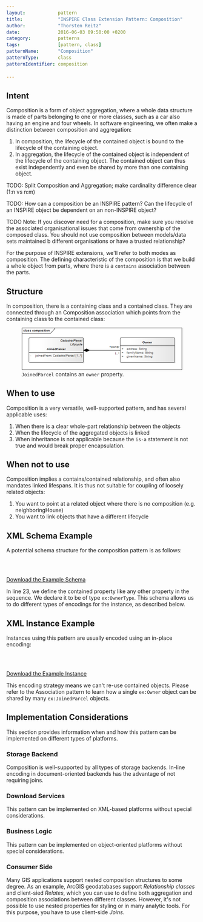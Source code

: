 ```yaml
---
layout:            pattern
title:             "INSPIRE Class Extension Pattern: Composition"
author:            "Thorsten Reitz"
date:              2016-06-03 09:50:00 +0200
category:          patterns
tags:              [pattern, class]
patternName:       "Composition"
patternType:       class
patternIdentifier: composition

---
```


## Intent

Composition is a form of object aggregation, where a whole data structure is made of parts belonging to one or more classes, such as a car also having an engine and four wheels. In software engineering, we often make a distinction between composition and aggregation:

1. In composition, the lifecycle of the contained object is bound to the lifecycle of the containing object.
1. In aggregation, the lifecycle of the contained object is independent of the lifecycle of the containing object. The contained object can thus exist independently and even be shared by more than one containing object.

TODO: Split Composition and Aggregation; make cardinality difference clear (1:n vs n:m)

TODO: How can a composition be an INSPIRE pattern? Can the lifecycle of an INSPIRE object be dependent on an non-INSPIRE object? 

TODO Note: If you discover need for a composition, make sure you resolve the associated organisational issues that come from ownership of the composed class. You should not use composition between models/data sets maintained b different organisations or have a trusted relationship?

For the purpose of INSPIRE extensions, we'll refer to both modes as composition. The defining characteristic of the composition is that we build a whole object from parts, where there is a ```contains``` association between the parts.

## Structure

In composition, there is a containing class and a contained class. They are connected through an Composition association which points from the containing class to the contained class:

<figure class="figure" style="margin-bottom: 20px">
    <img src="/patterns/images/composition.png" class="figure-img img-fluid img-rounded" title="Composition">
    <figcaption class="figure-caption small"><code>JoinedParcel</code> contains an <code>owner</code> property.</figcaption>
</figure>

## When to use

Composition is a very versatile, well-supported pattern, and has several applicable uses:

1. When there is a clear whole-part relationship between the objects
1. When the lifecycle of the aggregated objects is linked
1. When inheritance is not applicable because the ```is-a``` statement is not true and would break proper encapsulation.

## When not to use

Composition implies a contains/contained relationship, and often also mandates linked lifespans. It is thus not suitable for coupling of loosely related objects:

1. You want to point at a related object where there is no composition (e.g. neighboringHouse)
1. You want to link objects that have a different lifecycle

## XML Schema Example

A potential schema structure for the composition pattern is as follows:

<pre data-line="23" class="line-numbers" data-src="/patterns/examples/composition.xsd">
<code class="language-xml">
</code>
</pre>

[Download the Example Schema](/patterns/examples/composition.xsd)

In line 23, we define the contained property like any other property in the sequence. We declare it to be of type ```ex:OwnerType```. This schema allows us to do different types of encodings for the instance, as described below.

## XML Instance Example

Instances using this pattern are usually encoded using an in-place encoding:

<pre class="line-numbers" data-src="/patterns/examples/composition.xml">
<code class="language-xml">
</code>
</pre>

[Download the Example Instance](/patterns/examples/composition.xml)

This encoding strategy means we can't re-use contained objects. Please refer to the Association pattern to learn how a single ```ex:Owner``` object can be shared by many ```ex:JoinedParcel``` objects.

## Implementation Considerations

This section provides information when and how this pattern can be implemented on different types of platforms.

### Storage Backend

Composition is well-supported by all types of storage backends. In-line encoding in document-oriented backends has the advantage of not requiring joins.

### Download Services

This pattern can be implemented on XML-based platforms without special considerations.

### Business Logic

This pattern can be implemented on object-oriented platforms without special considerations.

### Consumer Side

Many GIS applications support nested composition structures to some degree. As an example, ArcGIS geodatabases support *Relationship classes* and client-sied *Relates*, which you can use to define both aggregation and composition associations between different classes. However, it's not possible to use nested properties for styling or in many analytic tools. For this purpose, you have to use client-side *Joins*.


